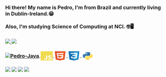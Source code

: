 <h3> Hi there! My name is Pedro, I'm from Brazil and currently living in Dublin-Ireland.😁 <br><br>
Also, I'm studying Science of Computing at NCI. 🤓🖥️ <h3>
  
  <div>
  <a href="https://github.com/wenceslaupedro">
  <img height="150em" src="https://github-readme-stats.vercel.app/api?username=wenceslaupedro&show_icons=true&theme=dark&include_all_commits=true&count_private=true"/>
  <img height="140em" src="https://github-readme-stats.vercel.app/api/top-langs/?username=wenceslaupedro&layout=compact&langs_count=16&theme=dark"/>
</div>
  
  <div style="display: inline_block"><br>
   
  <img align="center" alt="Pedro-Java" height="33" width="42" src="https://cdn.jsdelivr.net/gh/devicons/devicon/icons/java/java-original.svg">
  <img align="center" alt="Rafa-Js" height="30" width="40" src="https://raw.githubusercontent.com/devicons/devicon/master/icons/javascript/javascript-plain.svg">
  <img align="center" alt="Rafa-HTML" height="30" width="40" src="https://raw.githubusercontent.com/devicons/devicon/master/icons/html5/html5-original.svg">
  <img align="center" alt="Rafa-CSS" height="30" width="40" src="https://raw.githubusercontent.com/devicons/devicon/master/icons/css3/css3-original.svg">
  <img align="center" alt="Rafa-Python" height="30" width="40" src="https://raw.githubusercontent.com/devicons/devicon/master/icons/python/python-original.svg">                 <br><br>
 
</div>
    
   <div> 
  <a href="https://www.instagram.com/pepewenceslau/" target="_blank"><img src="https://img.shields.io/badge/-Instagram-%23E4405F?style=for-the-badge&logo=instagram&logoColor=white" target="_blank"></a>
 	<a href="discordapp.com/users/#Pepe0055" target="_blank"><img src="https://img.shields.io/badge/Discord-7289DA?style=for-the-badge&logo=discord&logoColor=white" target="_blank"></a> 
  <a href = "mailto:pedro.wenceslau@gmail.com"><img src="https://img.shields.io/badge/-Gmail-%23333?style=for-the-badge&logo=gmail&logoColor=white" target="_blank"></a>
  <a href="https://www.linkedin.com/in/pedro-wenceslau-01a309101" target="_blank"><img src="https://img.shields.io/badge/-LinkedIn-%230077B5?style=for-the-badge&logo=linkedin&logoColor=white" target="_blank"></a> 
